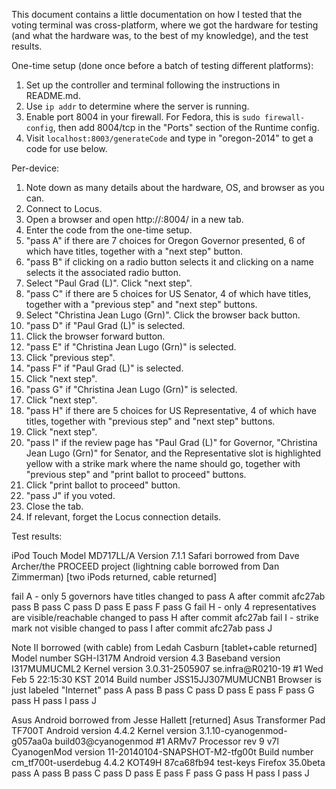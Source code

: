 This document contains a little documentation on how I tested that the voting
terminal was cross-platform, where we got the hardware for testing (and what
the hardware was, to the best of my knowledge), and the test results.

One-time setup (done once before a batch of testing different platforms):
1. Set up the controller and terminal following the instructions in README.md.
2. Use `ip addr` to determine where the server is running.
3. Enable port 8004 in your firewall. For Fedora, this is `sudo
   firewall-config`, then add 8004/tcp in the "Ports" section of the Runtime
   config.
4. Visit `localhost:8003/generateCode` and type in "oregon-2014" to get a code
   for use below.

Per-device:
1. Note down as many details about the hardware, OS, and browser as you can.
2. Connect to Locus.
3. Open a browser and open http://<ip>:8004/ in a new tab.
6. Enter the code from the one-time setup.
7. "pass A" if there are 7 choices for Oregon Governor presented, 6 of which have
   titles, together with a "next step" button.
8. "pass B" if clicking on a radio button selects it and clicking on a name
   selects it the associated radio button.
9. Select "Paul Grad (L)". Click "next step".
10. "pass C" if there are 5 choices for US Senator, 4 of which have titles,
    together with a "previous step" and "next step" buttons.
11. Select "Christina Jean Lugo (Grn)". Click the browser back button.
12. "pass D" if "Paul Grad (L)" is selected.
13. Click the browser forward button.
14. "pass E" if "Christina Jean Lugo (Grn)" is selected.
15. Click "previous step".
16. "pass F" if "Paul Grad (L)" is selected.
17. Click "next step".
18. "pass G" if "Christina Jean Lugo (Grn)" is selected.
19. Click "next step".
20. "pass H" if there are 5 choices for US Representative, 4 of which have
    titles, together with "previous step" and "next step" buttons.
21. Click "next step".
22. "pass I" if the review page has "Paul Grad (L)" for Governor, "Christina Jean
    Lugo (Grn)" for Senator, and the Representative slot is highlighted yellow
    with a strike mark where the name should go, together with "previous step"
    and "print ballot to proceed" buttons.
23. Click "print ballot to proceed" button.
24. "pass J" if you voted.
25. Close the tab.
26. If relevant, forget the Locus connection details.

Test results:


iPod Touch
Model MD717LL/A
Version 7.1.1
Safari
borrowed from Dave Archer/the PROCEED project (lightning cable borrowed from
Dan Zimmerman) [two iPods returned, cable returned]

fail A - only 5 governors have titles
    changed to pass A after commit afc27ab
pass B
pass C
pass D
pass E
pass F
pass G
fail H - only 4 representatives are visible/reachable
    changed to pass H after commit afc27ab
fail I - strike mark not visible
    changed to pass I after commit afc27ab
pass J



Note II
borrowed (with cable) from Ledah Casburn [tablet+cable returned]
Model number SGH-I317M
Android version 4.3
Baseband version I317MUMUCML2
Kernel version 3.0.31-2505907 se.infra@R0210-19 #1 Wed Feb 5 22:15:30 KST 2014
Build number JSS15JJ307MUMUCNB1
Browser is just labeled "Internet"
pass A
pass B
pass C
pass D
pass E
pass F
pass G
pass H
pass I
pass J



Asus Android
borrowed from Jesse Hallett [returned]
Asus Transformer Pad TF700T
Android version 4.4.2
Kernel version 3.1.10-cyanogenmod-g057aa0a build03@cyanogenmod #1
ARMv7 Processor rev 9 v7l
CyanogenMod version 11-20140104-SNAPSHOT-M2-tfg00t
Build number cm_tf700t-userdebug 4.4.2 KOT49H 87ca68fb94 test-keys
Firefox 35.0beta
pass A
pass B
pass C
pass D
pass E
pass F
pass G
pass H
pass I
pass J
